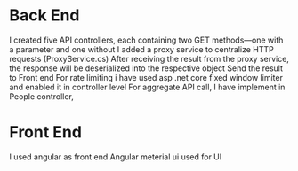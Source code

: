 # Back End
I created five API controllers, each containing two GET methods—one with a parameter and one without
I added a proxy service to centralize HTTP requests (ProxyService.cs)
After receiving the result from the proxy service, the response will be deserialized into the respective object
Send the result to Front end
For rate limiting i have used asp .net core fixed window limiter and enabled it in controller level
For aggregate API call, I have implement in People controller, 


# Front End
I used angular as front end 
Angular meterial ui used for UI
